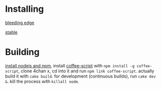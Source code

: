 # Installing

[bleeding edge](https://github.com/aeosynth/4chan-x/raw/master/4chan_x.user.js)

[stable](http://aeosynth.github.com/4chan-x)

# Building

[install nodejs and npm](https://github.com/joyent/node/wiki/Installation),
install [coffee-script](https://github.com/jashkenas/coffee-script/) with
`npm install -g coffee-script`, clone 4chan x, cd into it and run
`npm link coffee-script`. actually build it with `cake build`. for development
(continuous builds), run `cake dev &`.  kill the process with `killall node`.
